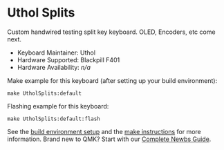 # Uthol Splits

Custom handwired testing split key keyboard. OLED, Encoders, etc come next.

* Keyboard Maintainer: Uthol
* Hardware Supported: Blackpill F401
* Hardware Availability: *n/a*

Make example for this keyboard (after setting up your build environment):

    make UtholSplits:default

Flashing example for this keyboard:

    make UtholSplits:default:flash

See the [build environment setup](https://docs.qmk.fm/#/getting_started_build_tools) and the [make instructions](https://docs.qmk.fm/#/getting_started_make_guide) for more information. Brand new to QMK? Start with our [Complete Newbs Guide](https://docs.qmk.fm/#/newbs).
